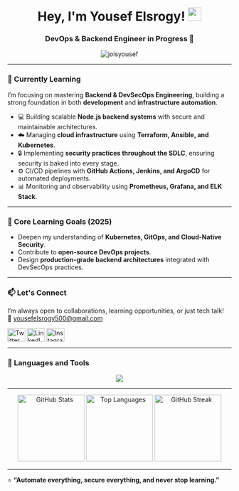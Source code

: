 <h1 align="center">Hey, I'm Yousef Elsrogy! <img src="https://github.com/TheDudeThatCode/TheDudeThatCode/blob/master/Assets/Hi.gif" width="30" height="30"></img></h1>
<h3 align="center">DevOps & Backend Engineer in Progress 🚀</h3>

<p align="center">
  <img src="https://komarev.com/ghpvc/?username=joisyousef&label=Profile%20views&color=0e75b6&style=flat" alt="joisyousef" />
</p>

---

### 🌱 Currently Learning
I’m focusing on mastering **Backend & DevSecOps Engineering**, building a strong foundation in both **development** and **infrastructure automation**.

- 💻 Building scalable **Node.js backend systems** with secure and maintainable architectures.  
- ☁️ Managing **cloud infrastructure** using **Terraform, Ansible, and Kubernetes**.  
- 🔒 Implementing **security practices throughout the SDLC**, ensuring security is baked into every stage.  
- ⚙️ CI/CD pipelines with **GitHub Actions, Jenkins, and ArgoCD** for automated deployments.  
- 📊 Monitoring and observability using **Prometheus, Grafana, and ELK Stack**.  

---

### 🧠 Core Learning Goals (2025)
- Deepen my understanding of **Kubernetes, GitOps, and Cloud-Native Security**.  
- Contribute to **open-source DevOps projects**.  
- Design **production-grade backend architectures** integrated with DevSecOps practices.  

---

### 📫 Let's Connect
I’m always open to collaborations, learning opportunities, or just tech talk!  
**📧** yousefelsrogy500@gmail.com

<p align="left">
<a href="https://twitter.com/joisyousef" target="_blank"><img align="center" src="https://raw.githubusercontent.com/rahuldkjain/github-profile-readme-generator/master/src/images/icons/Social/twitter.svg" alt="Twitter" height="30" width="40" /></a>
<a href="https://linkedin.com/in/yousef-elsrogy-2298a4245" target="_blank"><img align="center" src="https://raw.githubusercontent.com/rahuldkjain/github-profile-readme-generator/master/src/images/icons/Social/linked-in-alt.svg" alt="LinkedIn" height="30" width="40" /></a>
<a href="https://instagram.com/yousef.rramadan" target="_blank"><img align="center" src="https://raw.githubusercontent.com/rahuldkjain/github-profile-readme-generator/master/src/images/icons/Social/instagram.svg" alt="Instagram" height="30" width="40" /></a>
</p>

---

### 🧰 Languages and Tools
<p align="center">
  <a href="https://skillicons.dev">
    <img src="https://skillicons.dev/icons?i=aws,azure,gcp,linux,redhat,bash,py,go,js,nodejs,html,css,mysql,mongodb,git,github,gitlab,docker,kubernetes,ansible,terraform,jenkins,githubactions,nginx,openshift,prometheus,grafana,obsidian&perline=11" />
  </a>
</p>

---

<div align="center">
  <img src="https://github-readme-stats.vercel.app/api?username=joisyousef&show_icons=true&theme=dark&count_private=true&include_all_commits=true&hide_border=false" height="150" alt="GitHub Stats" />
  <img src="https://github-readme-stats.vercel.app/api/top-langs?username=joisyousef&layout=compact&theme=dark&hide_border=false" height="150" alt="Top Languages" />
  <img src="https://streak-stats.demolab.com?user=joisyousef&theme=dark&hide_border=false&border_radius=5" height="150" alt="GitHub Streak" />
</div>

---

⭐ **“Automate everything, secure everything, and never stop learning.”**
